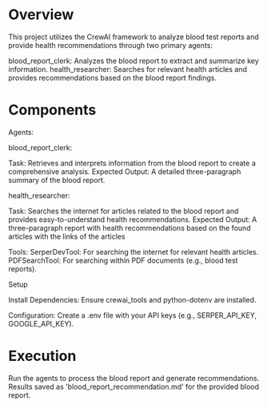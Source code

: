 # Overview
This project utilizes the CrewAI framework to analyze blood test reports and provide health recommendations through two primary agents:

blood_report_clerk: Analyzes the blood report to extract and summarize key information.
health_researcher: Searches for relevant health articles and provides recommendations based on the blood report findings.

# Components

Agents:

blood_report_clerk:

Task: Retrieves and interprets information from the blood report to create a comprehensive analysis.
Expected Output: A detailed three-paragraph summary of the blood report.


health_researcher:

Task: Searches the internet for articles related to the blood report and provides easy-to-understand health recommendations.
Expected Output: A three-paragraph report with health recommendations based on the found articles with the links of the articles

Tools:
    SerperDevTool: For searching the internet for relevant health articles.
    PDFSearchTool: For searching within PDF documents (e.g., blood test reports).

Setup

Install Dependencies:
Ensure crewai_tools and python-dotenv are installed.

Configuration:
Create a .env file with your API keys (e.g., SERPER_API_KEY, GOOGLE_API_KEY).

# Execution

Run the agents to process the blood report and generate recommendations. Results saved as 'blood_report_recommendation.md' for the provided blood report.
